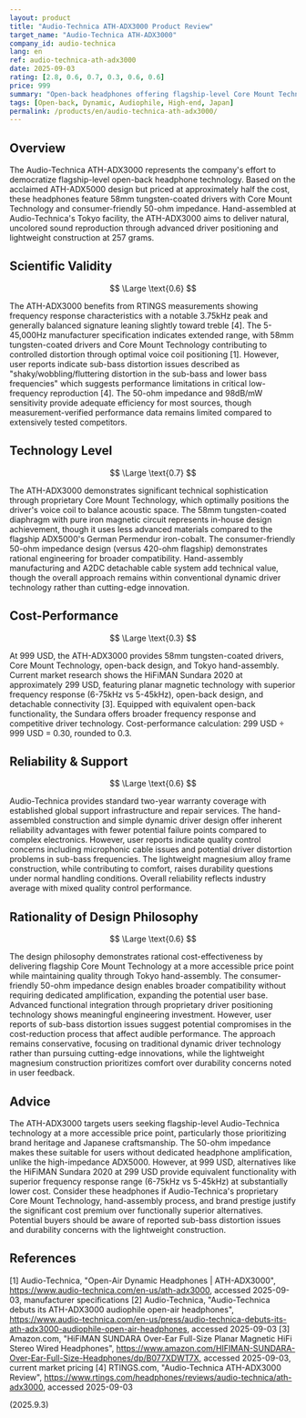 ```yaml
---
layout: product
title: "Audio-Technica ATH-ADX3000 Product Review"
target_name: "Audio-Technica ATH-ADX3000"
company_id: audio-technica
lang: en
ref: audio-technica-ath-adx3000
date: 2025-09-03
rating: [2.8, 0.6, 0.7, 0.3, 0.6, 0.6]
price: 999
summary: "Open-back headphones offering flagship-level Core Mount Technology at half the price of the ADX5000, featuring 58mm tungsten-coated drivers and consumer-friendly 50-ohm impedance for accessible audiophile performance."
tags: [Open-back, Dynamic, Audiophile, High-end, Japan]
permalink: /products/en/audio-technica-ath-adx3000/
---
```


## Overview

The Audio-Technica ATH-ADX3000 represents the company's effort to democratize flagship-level open-back headphone technology. Based on the acclaimed ATH-ADX5000 design but priced at approximately half the cost, these headphones feature 58mm tungsten-coated drivers with Core Mount Technology and consumer-friendly 50-ohm impedance. Hand-assembled at Audio-Technica's Tokyo facility, the ATH-ADX3000 aims to deliver natural, uncolored sound reproduction through advanced driver positioning and lightweight construction at 257 grams.

## Scientific Validity

$$ \Large \text{0.6} $$

The ATH-ADX3000 benefits from RTINGS measurements showing frequency response characteristics with a notable 3.75kHz peak and generally balanced signature leaning slightly toward treble [4]. The 5-45,000Hz manufacturer specification indicates extended range, with 58mm tungsten-coated drivers and Core Mount Technology contributing to controlled distortion through optimal voice coil positioning [1]. However, user reports indicate sub-bass distortion issues described as "shaky/wobbling/fluttering distortion in the sub-bass and lower bass frequencies" which suggests performance limitations in critical low-frequency reproduction [4]. The 50-ohm impedance and 98dB/mW sensitivity provide adequate efficiency for most sources, though measurement-verified performance data remains limited compared to extensively tested competitors.

## Technology Level

$$ \Large \text{0.7} $$

The ATH-ADX3000 demonstrates significant technical sophistication through proprietary Core Mount Technology, which optimally positions the driver's voice coil to balance acoustic space. The 58mm tungsten-coated diaphragm with pure iron magnetic circuit represents in-house design achievement, though it uses less advanced materials compared to the flagship ADX5000's German Permendur iron-cobalt. The consumer-friendly 50-ohm impedance design (versus 420-ohm flagship) demonstrates rational engineering for broader compatibility. Hand-assembly manufacturing and A2DC detachable cable system add technical value, though the overall approach remains within conventional dynamic driver technology rather than cutting-edge innovation.

## Cost-Performance

$$ \Large \text{0.3} $$

At 999 USD, the ATH-ADX3000 provides 58mm tungsten-coated drivers, Core Mount Technology, open-back design, and Tokyo hand-assembly. Current market research shows the HiFiMAN Sundara 2020 at approximately 299 USD, featuring planar magnetic technology with superior frequency response (6-75kHz vs 5-45kHz), open-back design, and detachable connectivity [3]. Equipped with equivalent open-back functionality, the Sundara offers broader frequency response and competitive driver technology. Cost-performance calculation: 299 USD ÷ 999 USD = 0.30, rounded to 0.3.

## Reliability & Support

$$ \Large \text{0.6} $$

Audio-Technica provides standard two-year warranty coverage with established global support infrastructure and repair services. The hand-assembled construction and simple dynamic driver design offer inherent reliability advantages with fewer potential failure points compared to complex electronics. However, user reports indicate quality control concerns including microphonic cable issues and potential driver distortion problems in sub-bass frequencies. The lightweight magnesium alloy frame construction, while contributing to comfort, raises durability questions under normal handling conditions. Overall reliability reflects industry average with mixed quality control performance.

## Rationality of Design Philosophy

$$ \Large \text{0.6} $$

The design philosophy demonstrates rational cost-effectiveness by delivering flagship Core Mount Technology at a more accessible price point while maintaining quality through Tokyo hand-assembly. The consumer-friendly 50-ohm impedance design enables broader compatibility without requiring dedicated amplification, expanding the potential user base. Advanced functional integration through proprietary driver positioning technology shows meaningful engineering investment. However, user reports of sub-bass distortion issues suggest potential compromises in the cost-reduction process that affect audible performance. The approach remains conservative, focusing on traditional dynamic driver technology rather than pursuing cutting-edge innovations, while the lightweight magnesium construction prioritizes comfort over durability concerns noted in user feedback.

## Advice

The ATH-ADX3000 targets users seeking flagship-level Audio-Technica technology at a more accessible price point, particularly those prioritizing brand heritage and Japanese craftsmanship. The 50-ohm impedance makes these suitable for users without dedicated headphone amplification, unlike the high-impedance ADX5000. However, at 999 USD, alternatives like the HiFiMAN Sundara 2020 at 299 USD provide equivalent functionality with superior frequency response range (6-75kHz vs 5-45kHz) at substantially lower cost. Consider these headphones if Audio-Technica's proprietary Core Mount Technology, hand-assembly process, and brand prestige justify the significant cost premium over functionally superior alternatives. Potential buyers should be aware of reported sub-bass distortion issues and durability concerns with the lightweight construction.

## References

[1] Audio-Technica, "Open-Air Dynamic Headphones | ATH-ADX3000", https://www.audio-technica.com/en-us/ath-adx3000, accessed 2025-09-03, manufacturer specifications
[2] Audio-Technica, "Audio-Technica debuts its ATH-ADX3000 audiophile open-air headphones", https://www.audio-technica.com/en-us/press/audio-technica-debuts-its-ath-adx3000-audiophile-open-air-headphones, accessed 2025-09-03
[3] Amazon.com, "HiFiMAN SUNDARA Over-Ear Full-Size Planar Magnetic HiFi Stereo Wired Headphones", https://www.amazon.com/HIFIMAN-SUNDARA-Over-Ear-Full-Size-Headphones/dp/B077XDWT7X, accessed 2025-09-03, current market pricing
[4] RTINGS.com, "Audio-Technica ATH-ADX3000 Review", https://www.rtings.com/headphones/reviews/audio-technica/ath-adx3000, accessed 2025-09-03

(2025.9.3)